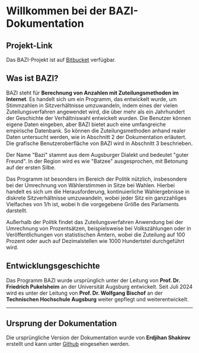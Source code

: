 # Willkommen bei der BAZI-Dokumentation

## Projekt-Link

Das BAZI-Projekt ist auf [Bitbucket](https://bitbucket.org/bazi/bazi/src/master/) verfügbar.

## Was ist BAZI?

BAZI steht für **Berechnung von Anzahlen mit Zuteilungsmethoden im Internet**. Es handelt sich um ein Programm, das entwickelt wurde, um Stimmzahlen in Sitzverhältnisse umzuwandeln, indem eines der vielen Zuteilungsverfahren angewendet wird, die über mehr als ein Jahrhundert der Geschichte der Verhältniswahl entwickelt wurden. Die Benutzer können eigene Daten eingeben, aber BAZI bietet auch eine umfangreiche empirische Datenbank. So können die Zuteilungsmethoden anhand realer Daten untersucht werden, wie in Abschnitt 2 der Dokumentation erläutert. Die grafische Benutzeroberfläche von BAZI wird in Abschnitt 3 beschrieben.

Der Name "Bazi" stammt aus dem Augsburger Dialekt und bedeutet "guter Freund". In der Region wird es wie "Batzee" ausgesprochen, mit Betonung auf der ersten Silbe.

Das Programm ist besonders im Bereich der Politik nützlich, insbesondere bei der Umrechnung von Wählerstimmen in Sitze bei Wahlen. Hierbei handelt es sich um die Herausforderung, kontinuierliche Wahlergebnisse in diskrete Sitzverhältnisse umzuwandeln, wobei jeder Sitz ein ganzzahliges Vielfaches von 1/h ist, wobei h die vorgegebene Größe des Parlaments darstellt.

Außerhalb der Politik findet das Zuteilungsverfahren Anwendung bei der Umrechnung von Prozentsätzen, beispielsweise bei Volkszählungen oder in Veröffentlichungen von statistischen Ämtern, wobei die Zuteilung auf 100 Prozent oder auch auf Dezimalstellen wie 1000 Hundertstel durchgeführt wird.

## Entwicklungsgeschichte

Das Programm BAZI wurde ursprünglich unter der Leitung von **Prof. Dr. Friedrich Pukelsheim** an der Universität Augsburg entwickelt. Seit Juli 2024 wird es unter der Leitung von **Prof. Dr. Wolfgang Bischof** an der **Technischen Hochschule Augsburg** weiter gepflegt und weiterentwickelt.


---

## Ursprung der Dokumentation

Die ursprüngliche Version der Dokumentation wurde von **Erdjihan Shakirov** erstellt und kann unter [Github](https://github.com/Erde321/BAZI) eingesehen werden.



